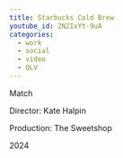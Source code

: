 ```yaml
---
title: Starbucks Cold Brew
youtube_id: 2N2IxYt-9uA
categories:
  - work
  - social
  - video
  - OLV
---
```


Match

Director: Kate Halpin

Production: The Sweetshop

2024

